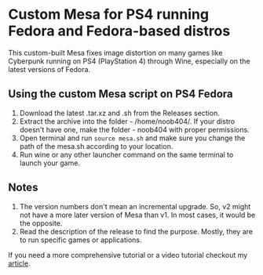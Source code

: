 # Custom Mesa for PS4 running Fedora and Fedora-based distros
This custom-built Mesa fixes image distortion on many games like Cyberpunk running on PS4 (PlayStation 4) through Wine, especially on the latest versions of Fedora.

## Using the custom Mesa script on PS4 Fedora
1. Download the latest .tar.xz and .sh from the Releases section.
2. Extract the archive into the folder - /home/noob404/. If your distro doesn't have one, make the folder - noob404 with proper permissions.
3. Open terminal and run `source mesa.sh` and make sure you change the path of the mesa.sh according to your location. 
4. Run wine or any other launcher command on the same terminal to launch your game.

## Notes
1. The version numbers don't mean an incremental upgrade. So, v2 might not have a more later version of Mesa than v1. In most cases, it would be the opposite.
2. Read the description of the release to find the purpose. Mostly, they are to run specific games or applications.

If you need a more comprehensive tutorial or a video tutorial checkout my [article](https://ps4linux.com/image-distortion-cyberpunk-ps4-linux-fix/).
